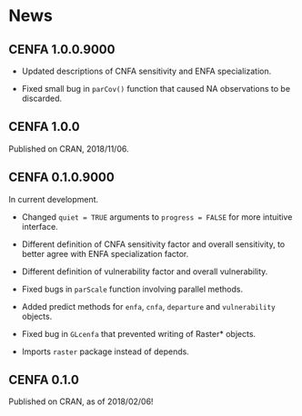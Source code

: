 
# News

## CENFA 1.0.0.9000

  - Updated descriptions of CNFA sensitivity and ENFA specialization.

  - Fixed small bug in `parCov()` function that caused NA observations
    to be discarded.

## CENFA 1.0.0

Published on CRAN, 2018/11/06.

## CENFA 0.1.0.9000

In current development.

  - Changed `quiet = TRUE` arguments to `progress = FALSE` for more
    intuitive interface.

  - Different definition of CNFA sensitivity factor and overall
    sensitivity, to better agree with ENFA specialization factor.

  - Different definition of vulnerability factor and overall
    vulnerability.

  - Fixed bugs in `parScale` function involving parallel methods.

  - Added predict methods for `enfa`, `cnfa`, `departure` and
    `vulnerability` objects.

  - Fixed bug in `GLcenfa` that prevented writing of Raster\* objects.

  - Imports `raster` package instead of depends.

## CENFA 0.1.0

Published on CRAN, as of 2018/02/06\!
